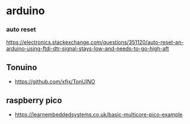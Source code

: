 # arduino
### auto reset
https://electronics.stackexchange.com/questions/351120/auto-reset-an-arduino-using-ftdi-dtr-signal-stays-low-and-needs-to-go-high-aft
## Tonuino
* https://github.com/xfjx/TonUINO

## raspberry pico

* https://learnembeddedsystems.co.uk/basic-multicore-pico-example
